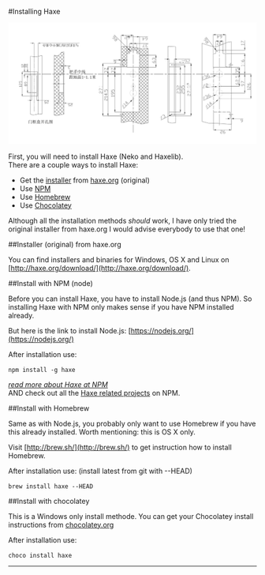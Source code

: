 #Installing Haxe


![](../img/install.jpg)


First, you will need to install Haxe (Neko and Haxelib).   
There are a couple ways to install Haxe:

* Get the [installer](#haxe) from [haxe.org](http://haxe.org/download/) (original)
* Use [NPM](#npm) 
* Use [Homebrew](#brew)
* Use [Chocolatey](#chocolatey)


Although all the installation methods _should_ work, I have only tried the original installer from haxe.org
I would advise everybody to use that one!


<a name="haxe"></a>
##Installer (original) from haxe.org

You can find installers and binaries for Windows, OS X and Linux on [http://haxe.org/download/](http://haxe.org/download/).


<a name="npm"></a>
##Install with NPM (node)

Before you can install Haxe, you have to install Node.js (and thus NPM).
So installing Haxe with NPM only makes sense if you have NPM installed already.

But here is the link to install Node.js: [https://nodejs.org/](https://nodejs.org/)

After installation use:

	npm install -g haxe

*[read more about Haxe at NPM](https://www.npmjs.com/package/haxe)*  
AND check out all the [Haxe related projects](https://www.npmjs.com/browse/keyword/haxe) on NPM.

<a name="brew"></a>
##Install with Homebrew

Same as with Node.js, you probably only want to use Homebrew if you have this already installed.
Worth mentioning: this is OS X only.

Visit [http://brew.sh/](http://brew.sh/) to get instruction how to install Homebrew.

After installation use: (install latest from git with --HEAD)

	brew install haxe --HEAD


<a name="chocolatey"></a>
##Install with chocolatey

This is a Windows only install methode. You can get your Chocolatey install instructions from [chocolatey.org](https://chocolatey.org/)

After installation use:

	choco install haxe

---